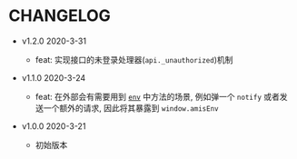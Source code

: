 # CHANGELOG

* v1.2.0 2020-3-31

  * feat: 实现接口的未登录处理器(`api._unauthorized`)机制

* v1.1.0 2020-3-24

  * feat: 在外部会有需要用到 [`env`](https://github.com/ufologist/page-schema-player/blob/201265ce7d0af9fd10016ff039b20e7833267f28/src/app/AMisRenderer.tsx#L38) 中方法的场景, 例如弹一个 `notify` 或者发送一个额外的请求, 因此将其暴露到 `window.amisEnv`

* v1.0.0 2020-3-21

  * 初始版本